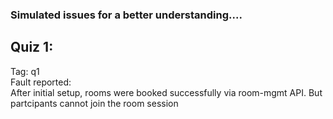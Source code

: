 ### Simulated issues for a better understanding....
## Quiz 1: <br>
Tag: q1 <br>
Fault reported: <br>
After initial setup, rooms were booked successfully via room-mgmt API. But partcipants cannot join the room session
